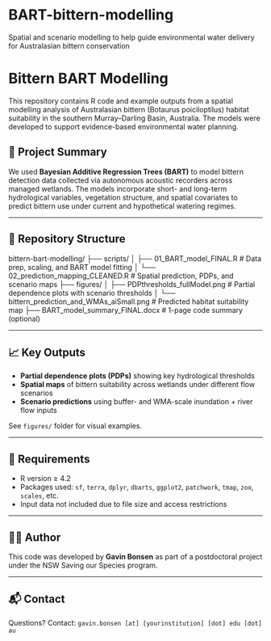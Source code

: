 # BART-bittern-modelling
Spatial and scenario modelling to help guide environmental water delivery for Australasian bittern conservation


# Bittern BART Modelling

This repository contains R code and example outputs from a spatial modelling analysis of Australasian bittern (Botaurus poiciloptilus) habitat suitability in the southern Murray–Darling Basin, Australia. The models were developed to support evidence-based environmental water planning.

## 🧠 Project Summary

We used **Bayesian Additive Regression Trees (BART)** to model bittern detection data collected via autonomous acoustic recorders across managed wetlands. The models incorporate short- and long-term hydrological variables, vegetation structure, and spatial covariates to predict bittern use under current and hypothetical watering regimes.

---

## 📁 Repository Structure
bittern-bart-modelling/
├── scripts/
│ ├── 01_BART_model_FINAL.R # Data prep, scaling, and BART model fitting
│ └── 02_prediction_mapping_CLEANED.R # Spatial prediction, PDPs, and scenario maps
├── figures/
│ ├── PDPthresholds_fullModel.png # Partial dependence plots with scenario thresholds
│ └── bittern_prediction_and_WMAs_aiSmall.png # Predicted habitat suitability map
├── BART_model_summary_FINAL.docx # 1-page code summary (optional)

---

## 📈 Key Outputs

- **Partial dependence plots (PDPs)** showing key hydrological thresholds
- **Spatial maps** of bittern suitability across wetlands under different flow scenarios
- **Scenario predictions** using buffer- and WMA-scale inundation + river flow inputs

See `figures/` folder for visual examples.

---

## 🔧 Requirements

- R version ≥ 4.2
- Packages used: `sf`, `terra`, `dplyr`, `dbarts`, `ggplot2`, `patchwork`, `tmap`, `zoo`, `scales`, etc.
- Input data not included due to file size and access restrictions

---

## 🧑‍💻 Author

This code was developed by **Gavin Bonsen** as part of a postdoctoral project under the NSW Saving our Species program.

---

## 📬 Contact

Questions? Contact: `gavin.bonsen [at] [yourinstitution] [dot] edu [dot] au`
